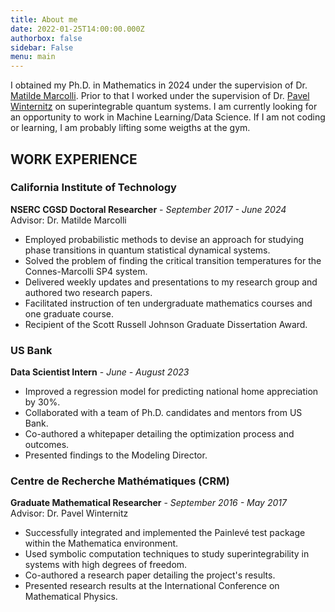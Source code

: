 ```yaml
---
title: About me 
date: 2022-01-25T14:00:00.000Z
authorbox: false
sidebar: False
menu: main
---
```


I obtained my Ph.D. in Mathematics in 2024 under the supervision of Dr. [Matilde Marcolli](https://en.wikipedia.org/wiki/Matilde_Marcolli). Prior to that I worked under the supervision of Dr. [Pavel Winternitz](https://scholar.google.com/citations?user=vudg6JYAAAAJ&hl=en) on superintegrable quantum systems. I am currently looking for an opportunity to work in Machine Learning/Data Science. If I am not coding or learning, I am probably lifting some weigths at the gym.

## WORK EXPERIENCE

### California Institute of Technology
**NSERC CGSD Doctoral Researcher** - *September 2017 - June 2024*  
Advisor: Dr. Matilde Marcolli

- Employed probabilistic methods to devise an approach for studying phase transitions in quantum statistical dynamical systems.
- Solved the problem of finding the critical transition temperatures for the Connes-Marcolli SP4 system.
- Delivered weekly updates and presentations to my research group and authored two research papers.
- Facilitated instruction of ten undergraduate mathematics courses and one graduate course.
- Recipient of the Scott Russell Johnson Graduate Dissertation Award.

### US Bank
**Data Scientist Intern** - *June - August 2023*

- Improved a regression model for predicting national home appreciation by 30%.
- Collaborated with a team of Ph.D. candidates and mentors from US Bank.
- Co-authored a whitepaper detailing the optimization process and outcomes.
- Presented findings to the Modeling Director.

### Centre de Recherche Mathématiques (CRM)
**Graduate Mathematical Researcher** - *September 2016 - May 2017*  
Advisor: Dr. Pavel Winternitz

- Successfully integrated and implemented the Painlevé test package within the Mathematica environment.
- Used symbolic computation techniques to study superintegrability in systems with high degrees of freedom.
- Co-authored a research paper detailing the project's results.
- Presented research results at the International Conference on Mathematical Physics.